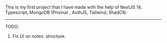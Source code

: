 This is my first project that I have made with the help of NextJS 14, Typescript, MongoDB (Prisma) , AuthJS, Tailwind, ShadCN.


---------------
TODO: <br/>
1. Fix UI on notes: structure. <br/>
